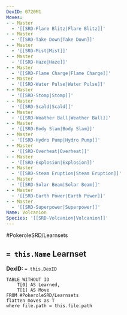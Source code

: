 ```yaml
---
DexID: 0720M1
Moves:
- - Master
  - '[[SRD-Flare Blitz|Flare Blitz]]'
- - Master
  - '[[SRD-Take Down|Take Down]]'
- - Master
  - '[[SRD-Mist|Mist]]'
- - Master
  - '[[SRD-Haze|Haze]]'
- - Master
  - '[[SRD-Flame Charge|Flame Charge]]'
- - Master
  - '[[SRD-Water Pulse|Water Pulse]]'
- - Master
  - '[[SRD-Stomp|Stomp]]'
- - Master
  - '[[SRD-Scald|Scald]]'
- - Master
  - '[[SRD-Weather Ball|Weather Ball]]'
- - Master
  - '[[SRD-Body Slam|Body Slam]]'
- - Master
  - '[[SRD-Hydro Pump|Hydro Pump]]'
- - Master
  - '[[SRD-Overheat|Overheat]]'
- - Master
  - '[[SRD-Explosion|Explosion]]'
- - Master
  - '[[SRD-Steam Eruption|Steam Eruption]]'
- - Master
  - '[[SRD-Solar Beam|Solar Beam]]'
- - Master
  - '[[SRD-Earth Power|Earth Power]]'
- - Master
  - '[[SRD-Superpower|Superpower]]'
Name: Volcanion
Species: '[[SRD-Volcanion|Volcanion]]'
---
```


#PokeroleSRD/Learnsets

## `= this.Name` Learnset

**DexID:** `= this.DexID`

```dataview
TABLE WITHOUT ID
    T[0] AS Learned,
    T[1] AS Move
FROM #PokeroleSRD/Learnsets
flatten moves as T
where file.path = this.file.path
```
